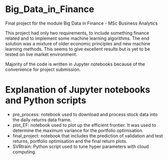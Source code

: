 # Big_Data_in_Finance
Final project for the module Big Data in Finance - MSc Business Analytics

This project had only two requirements, to include something finance related and to implement some machine learning algorithms. The end solution was a mixture of older economic principles and new machine learning methods. This seems to give excellent results but is yet to be tested on live market environment.

Majority of the code is written in Jupyter notebooks because of the convenience for project submission.

# Explanation of Jupyter notebooks and Python scripts

* pre_process: notebook used to download and process stock data into the daily returns data frame.
* plot_EF: notebook used to plot up the efficient frontier. It was used to determine the maximum variance for the portfolio optimisation.
* final_project: notebook that includes the prediction of validation and test returns, portfolio optimisation and the final return plots.
* SVRtrain: Python script used to tune hyper parameters with cloud computing.
